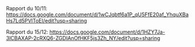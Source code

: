Rapport du 10/11:
    https://docs.google.com/document/d/1wCJqbtf6a1P_qU5FfE20af_YhquXBaHs7Ld5PVlToEI/edit?usp=sharing

Rapport du 15/12:
    https://docs.google.com/document/d/1HZY7Ja-3lCBAXAP-2cRXQ6-ZGDIAnOfHKF5js3Zh_NY/edit?usp=sharing